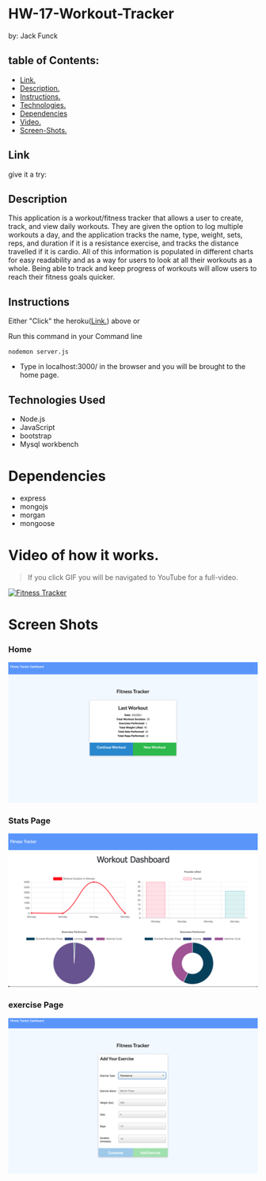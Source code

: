 # HW-17-Workout-Tracker
by: Jack Funck


## table of Contents:
 - [Link.](#link)
 - [ Description. ](#desc)
 - [ Instructions. ](#instr)
 - [Technologies.](#tc)
 - [Dependencies](#dep)
 - [ Video. ](#video)
 - [Screen-Shots.](#sc)

<a name="link"></a>
## Link
give it a try: <a href="https://fitnesscoolness.herokuapp.com/?id=606b87db9a6228001595c2e2" target="_blank"></a>

<a name="desc"></a>
## Description

This application is a workout/fitness tracker that allows a user to create, track, and view daily workouts. They are given the option to log multiple workouts a day, and the application tracks the name, type, weight, sets, reps, and duration if it is a resistance exercise, and tracks the distance travelled if it is cardio. All of this information is populated in different charts for easy readability and as a way for users to look at all their workouts as a whole. Being able to track and keep progress of workouts will allow users to reach their fitness goals quicker.


<a name="instr"></a>
## Instructions
Either "Click" the heroku([Link.](#link)) above or

Run this command in your Command line
```
nodemon server.js
```
* Type in localhost:3000/ in the browser and you will be brought to the home page.


<a name="tc"></a>
## Technologies Used
* Node.js
* JavaScript
* bootstrap
* Mysql workbench

<a name="dep"></a>
# Dependencies
* express
* mongojs
* morgan
* mongoose



<a name="video"></a>
# Video of how it works.
> If you click GIF you will be navigated to YouTube for a full-video.

[![Fitness Tracker](https://media.giphy.com/media/dLteGUxUgZofTWWIMc/giphy.gif)](https://youtu.be/4Cjq_JS5bZc)



<a name="sc"></a>
# Screen Shots
### Home
<img src="assets/img/dash.png">

### Stats Page
<img src="assets/img/stats.png">


### exercise Page
<img src="assets/img/exercise.png">

